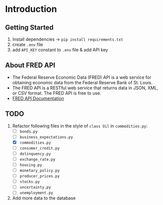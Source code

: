 # Introduction

## Getting Started

1. Install dependencies -> `pip install requirements.txt`
1. create `.env` file
1. add `API_KEY` constant to `.env` file & add API key

## About FRED API

- The Federal Reserve Economic Data (FRED) API is a web service for obtaining economic data from the Federal Reserve Bank of St. Louis.  
- The FRED API is a RESTful web service that returns data in JSON, XML, or CSV format. The FRED API is free to use.
- [FRED API Documentation](https://fred.stlouisfed.org/docs/api/fred/)

## TODO

1. Refactor following files in the style of `class Oil` in `commodities.py`:
    - [ ] `bonds.py`
    - [ ] `business_expectations.py`
    - [X] `commodities.py`
    - [ ] `consumer_credit.py`
    - [ ] `delinquency.py`
    - [ ] `exchange_rate.py`
    - [ ] `housing.py`
    - [ ] `monetary_policy.py`
    - [ ] `producer_prices.py`
    - [ ] `stocks.py`
    - [ ] `uncertainty.py`
    - [ ] `unemployment.py`
1. Add more data to the database
